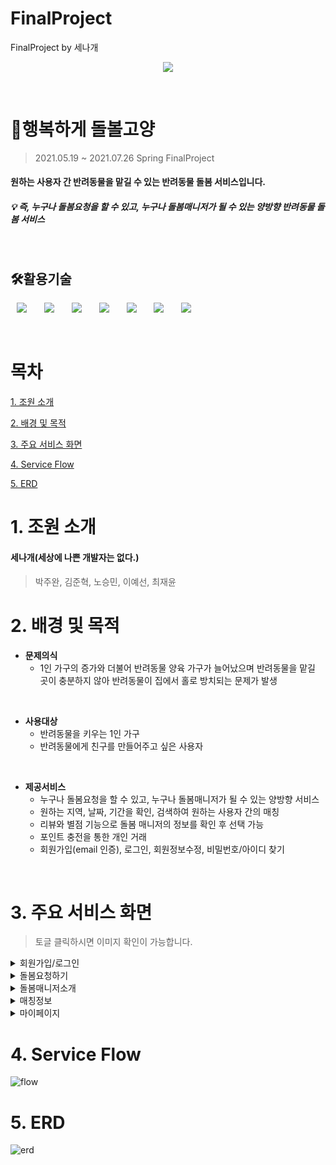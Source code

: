 # FinalProject
FinalProject by 세나개

<p align="center">
 <img src="https://user-images.githubusercontent.com/110036792/181253203-6ca9a1ca-21b7-42c3-b380-4319e9cdc50e.png"> 
</p>




&nbsp;
# :blue_book:행복하게 돌볼고양
> 2021.05.19 ~ 2021.07.26 Spring FinalProject
#### 원하는 사용자 간 반려동물을 맡길 수 있는 반려동물 돌봄 서비스입니다.
##### :bulb: 즉, 누구나 돌봄요청을 할 수 있고, 누구나 돌봄매니저가 될 수 있는 양방향 반려동물 돌봄 서비스
&nbsp;

## 🛠활용기술
<img src="https://img.shields.io/badge/Java-007396?style=flat-square&logo=Java&logoColor=white" style="height : auto; margin-left : 10px; margin-right : 10px;"/></a>&nbsp;
<img src="https://img.shields.io/badge/SpringFramework-6DB33F?style=flat-square&logo=Spring&logoColor=white" style="height : auto; margin-left : 10px; margin-right : 10px;"/></a>&nbsp;
<img src="https://img.shields.io/badge/Oracle-F80000?style=flat-square&logo=Oracle&logoColor=white" style="height : auto; margin-left : 10px; margin-right : 10px;"/></a>&nbsp;
<img src="https://img.shields.io/badge/JavaScript-F7DF1E?style=flat-square&logo=JavaScript&logoColor=white" style="height : auto; margin-left : 10px; margin-right : 10px;"/></a>&nbsp;
<img src="https://img.shields.io/badge/HTML5-E34F26?style=flat-square&logo=HTML5&logoColor=white" style="height : auto; margin-left : 10px; margin-right : 10px;"/></a>&nbsp;
<img src="https://img.shields.io/badge/CSS3-1572B6?style=flat-square&logo=CSS3&logoColor=white" style="height : auto; margin-left : 10px; margin-right : 10px;"/></a>&nbsp;
<img src="https://img.shields.io/badge/jQuery-0769AD?style=flat-square&logo=jQuery&logoColor=white" style="height : auto; margin-left : 10px; margin-right : 10px;"/></a>&nbsp;


&nbsp;
# 목차
[1. 조원 소개](#1-조원-소개)

[2. 배경 및 목적](#2-배경-및-목적)

[3. 주요 서비스 화면](#3-주요-서비스-화면)

[4. Service Flow](#4-service-flow)

[5. ERD](#5-erd)




# 1. 조원 소개
#### 세나개(세상에 나쁜 개발자는 없다.)
>  박주완, 김준혁, 노승민, 이예선, 최재윤

# 2. 배경 및 목적
* **문제의식**
  * 1인 가구의 증가와 더불어 반려동물 양육 가구가 늘어났으며 반려동물을 맡길 곳이 충분하지 않아 반려동물이 집에서 홀로 방치되는 문제가 발생

&nbsp;
* **사용대상**
  * 반려동물을 키우는 1인 가구
  * 반려동물에게 친구를 만들어주고 싶은 사용자


&nbsp;

* **제공서비스**
  * 누구나 돌봄요청을 할 수 있고, 누구나 돌봄매니저가 될 수 있는 양방향 서비스
  * 원하는 지역, 날짜, 기간을 확인, 검색하여 원하는 사용자 간의 매칭
  * 리뷰와 별점 기능으로 돌봄 매니저의 정보를 확인 후 선택 가능
  * 포인트 충전을 통한 개인 거래
  * 회원가입(email 인증), 로그인, 회원정보수정, 비밀번호/아이디 찾기

  
&nbsp;


# 3. 주요 서비스 화면
> 토글 클릭하시면 이미지 확인이 가능합니다.
<details>
    <summary>회원가입/로그인</summary>
 
![회원가입,로그인](https://user-images.githubusercontent.com/110036792/185933984-fdf85689-3a74-4800-b72c-c1b5cbde52d7.png)
 

 
</details>
<details>
    <summary>돌봄요청하기</summary>
 
![돌봄요청하기](https://user-images.githubusercontent.com/110036792/185927103-b9f04d0e-8494-4a6a-ac2e-a6289909f8c6.png)

 <summary>글작성/글 보기</summary>
 
![글작성,내용](https://user-images.githubusercontent.com/110036792/185933978-2d5a0bea-7f36-4df0-9cfa-86f94f7d2159.png)

 <summary>댓글/매니저정보</summary>
 
![댓글, 정보](https://user-images.githubusercontent.com/110036792/185933980-67da29d0-732d-4deb-b534-90d6695ff680.png)

</details>
<details>
    <summary>돌봄매니저소개</summary>
 
![돌봄매니처소개](https://user-images.githubusercontent.com/110036792/185927111-fe02bde7-5a59-416f-867f-a0d5556e427b.png) 
 
</details>

<details>
    <summary>매칭정보</summary>
 
![매칭정보](https://user-images.githubusercontent.com/110036792/185933981-4d3fd167-6fb7-46ad-a97e-600c0952d6b3.png) 

</details>

<details>
    <summary>마이페이지</summary>
 
![localhost_8080_mypage](https://user-images.githubusercontent.com/110036792/185930820-127dd02d-1c29-4439-922b-4d0ad99057bf.png) 

</details>


# 4. Service Flow
![flow](https://user-images.githubusercontent.com/110036792/185933966-cb931ec5-20b9-40a9-8215-7a5e5b3064b2.png)


# 5. ERD
![erd](https://user-images.githubusercontent.com/110036792/185950328-85b61f2c-0a4a-4001-b1f6-8142f9e0136e.png)

